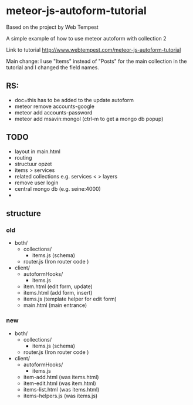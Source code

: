 # meteor-js-autoform-tutorial
Based on the project by Web Tempest

A simple example of how to use meteor autoform with collection 2

Link to tutorial http://www.webtempest.com/meteor-js-autoform-tutorial

Main change: I use "Items" instead of "Posts" for the main collection in the tutorial and I changed the field names.


## RS:

* doc=this has to be added to the update autoform
* meteor remove accounts-google
* meteor add accounts-password
* meteor add msavin:mongol (ctrl-m to get a mongo db popup)

## TODO
* layout in main.html
* routing
* structuur opzet
* items > services
* related collections e.g. services < > layers
* remove user login
* central mongo db (e.g. seine:4000)
* 

## structure
### old
* both/
  * collections/ 
      * items.js (schema)
  * router.js (Iron router code )
* client/
  * autoformHooks/
    * items.js
  * item.html  (edit form, update)
  * items.html  (add form, insert)
  * items.js  (template helper for edit form)
  * main.html  (main entrance)
  
### new
* both/
  * collections/ 
      * items.js (schema)
  * router.js (Iron router code )
* client/
  * autoformHooks/
    * items.js
  * item-add.html (was items.html)
  * item-edit.html (was item.html)
  * items-list.html (was items.html)
  * items-helpers.js (was items.js)
  

  